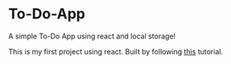 # To-Do-App
A simple To-Do App using react and local storage!

This is my first project using react.
Built by following [this](https://www.youtube.com/watch?v=pCA4qpQDZD8&t=945s) tutorial.
